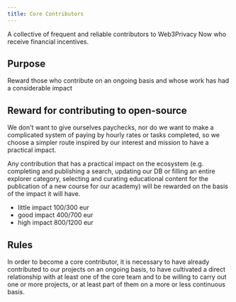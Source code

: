 ```yaml
---
title: Core Contributors
---
```


A collective of frequent and reliable contributors to Web3Privacy Now who receive financial incentives.


## Purpose

Reward those who contribute on an ongoing basis and whose work has had a considerable impact 

## Reward for contributing to open-source

We don't want to give ourselves paychecks, nor do we want to make a complicated system of paying by hourly rates or tasks completed, so we choose a simpler route inspired by our interest and mission to have a practical impact.

Any contribution that has a practical impact on the ecosystem (e.g. completing and publishing a search, updating our DB or filling an entire explorer category, selecting and curating educational content for the publication of a new course for our academy) will be rewarded on the basis of the impact it will have.

- little impact 100/300 eur
- good impact 400/700 eur
- high impact 800/1200 eur

## Rules

In order to become a core contributor, it is necessary to have already contributed to our projects on an ongoing basis, to have cultivated a direct relationship with at least one of the core team and to be willing to carry out one or more projects, or at least part of them on a more or less continuous basis.



